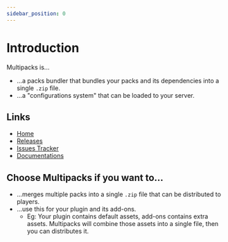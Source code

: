 ```yaml
---
sidebar_position: 0
---
```


# Introduction
Multipacks is...

- ...a packs bundler that bundles your packs and its dependencies into a single ``.zip`` file.
- ...a "configurations system" that can be loaded to your server.

## Links
- [Home][]
- [Releases][]
- [Issues Tracker][Issues]
- [Documentations](./intro)

## Choose Multipacks if you want to...
- ...merges multiple packs into a single ``.zip`` file that can be distributed to players.
- ...use this for your plugin and its add-ons.
  + Eg: Your plugin contains default assets, add-ons contains extra assets. Multipacks will combine those assets into a single file, then you can distributes it.

[Home]: https://github.com/MangoPlex/Multipacks
[Releases]: https://github.com/MangoPlex/Multipacks/releases/
[Issues]: https://github.com/MangoPlex/Multipacks/issues/
